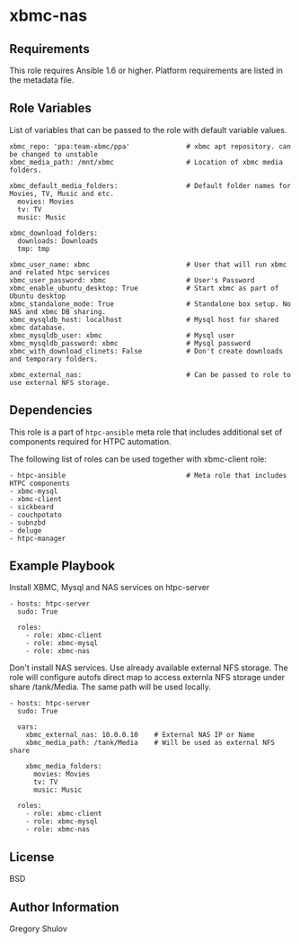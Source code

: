 xbmc-nas
===========



Requirements
------------

This role requires Ansible 1.6 or higher. Platform requirements are listed in the metadata file.

Role Variables
--------------

List of variables that can be passed to the role with default variable values.

    xbmc_repo: 'ppa:team-xbmc/ppa'              # xbmc apt repository. can be changed to unstable
    xbmc_media_path: /mnt/xbmc                  # Location of xbmc media folders.

    xbmc_default_media_folders:                 # Default folder names for Movies, TV, Music and etc.
      movies: Movies
      tv: TV
      music: Music

    xbmc_download_folders:
      downloads: Downloads
      tmp: tmp

    xbmc_user_name: xbmc                        # User that will run xbmc and related htpc services
    xbmc_user_password: xbmc                    # User's Password
    xbmc_enable_ubuntu_desktop: True            # Start xbmc as part of Ubuntu desktop
    xbmc_standalone_mode: True                  # Standalone box setup. No NAS and xbmc DB sharing.
    xbmc_mysqldb_host: localhost                # Mysql host for shared xbmc database.
    xbmc_mysqldb_user: xbmc                     # Mysql user
    xbmc_mysqldb_password: xbmc                 # Mysql password
    xbmc_with_download_clinets: False           # Don't create downloads and temporary folders.
    
    xbmc_external_nas:                          # Can be passed to role to use external NFS storage.

Dependencies
------------

This role is a part of `htpc-ansible` meta role that includes additional set of components required for HTPC automation.

The following list of roles can be used together with xbmc-client role:

	- htpc-ansible								# Meta role that includes HTPC components
	- xbmc-mysql
	- xbmc-client                              
	- sickbeard
	- couchpotato
	- subnzbd
	- deluge
	- htpc-manager


Example Playbook
-------------------------

Install XBMC, Mysql and NAS services on htpc-server

	- hosts: htpc-server
	  sudo: True

      roles:
        - role: xbmc-client
        - role: xbmc-mysql
      	- role: xbmc-nas

Don't install NAS services. Use already available external NFS storage.
The role will configure autofs direct map to access externla NFS storage under share
/tank/Media. The same path will be used locally.

	- hosts: htpc-server
	  sudo: True

	  vars: 
		xbmc_external_nas: 10.0.0.10    # External NAS IP or Name
		xbmc_media_path: /tank/Media    # Will be used as external NFS share

	    xbmc_media_folders:
		  movies: Movies
		  tv: TV
		  music: Music

	  roles:
		- role: xbmc-client
		- role: xbmc-mysql
		- role: xbmc-nas


License
-------

BSD

Author Information
------------------

Gregory Shulov
